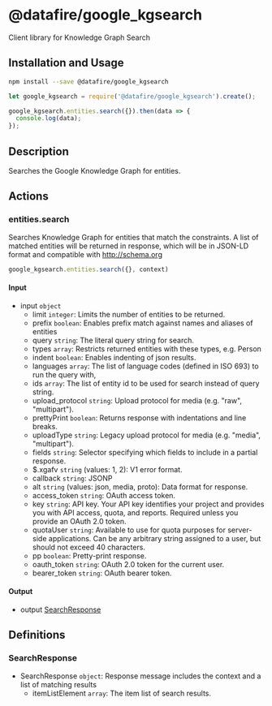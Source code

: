 # @datafire/google_kgsearch

Client library for Knowledge Graph Search

## Installation and Usage
```bash
npm install --save @datafire/google_kgsearch
```
```js
let google_kgsearch = require('@datafire/google_kgsearch').create();

google_kgsearch.entities.search({}).then(data => {
  console.log(data);
});
```

## Description

Searches the Google Knowledge Graph for entities.

## Actions

### entities.search
Searches Knowledge Graph for entities that match the constraints.
A list of matched entities will be returned in response, which will be in
JSON-LD format and compatible with http://schema.org


```js
google_kgsearch.entities.search({}, context)
```

#### Input
* input `object`
  * limit `integer`: Limits the number of entities to be returned.
  * prefix `boolean`: Enables prefix match against names and aliases of entities
  * query `string`: The literal query string for search.
  * types `array`: Restricts returned entities with these types, e.g. Person
  * indent `boolean`: Enables indenting of json results.
  * languages `array`: The list of language codes (defined in ISO 693) to run the query with,
  * ids `array`: The list of entity id to be used for search instead of query string.
  * upload_protocol `string`: Upload protocol for media (e.g. "raw", "multipart").
  * prettyPrint `boolean`: Returns response with indentations and line breaks.
  * uploadType `string`: Legacy upload protocol for media (e.g. "media", "multipart").
  * fields `string`: Selector specifying which fields to include in a partial response.
  * $.xgafv `string` (values: 1, 2): V1 error format.
  * callback `string`: JSONP
  * alt `string` (values: json, media, proto): Data format for response.
  * access_token `string`: OAuth access token.
  * key `string`: API key. Your API key identifies your project and provides you with API access, quota, and reports. Required unless you provide an OAuth 2.0 token.
  * quotaUser `string`: Available to use for quota purposes for server-side applications. Can be any arbitrary string assigned to a user, but should not exceed 40 characters.
  * pp `boolean`: Pretty-print response.
  * oauth_token `string`: OAuth 2.0 token for the current user.
  * bearer_token `string`: OAuth bearer token.

#### Output
* output [SearchResponse](#searchresponse)



## Definitions

### SearchResponse
* SearchResponse `object`: Response message includes the context and a list of matching results
  * itemListElement `array`: The item list of search results.



